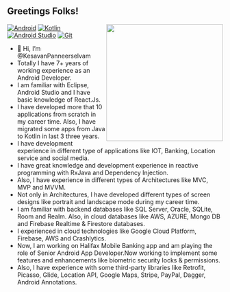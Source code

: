 <h2> Greetings Folks!</h2>

<img align="right" src="https://media.giphy.com/media/Y4bzv6DYbYzy8jDnoW/giphy.gif" width='272'/>

<p>
<a href="#"><img alt="Android" src="https://img.shields.io/badge/Android-3DDC84?logo=android&logoColor=white"></a>
<a href="https://github.com/search?q=user%3ADenverCoder1+language%3Akotlin"><img alt="Kotlin" src="https://img.shields.io/badge/Kotlin-0095D5.svg?logo=Kotlin&logoColor=white"></a>
<a href="#"><img alt="Android Studio" src="https://img.shields.io/badge/Android%20Studio-008678.svg?logo=android-studio&logoColor=white"></a>
<a href="#"><img alt="Git" src="https://img.shields.io/badge/Git-F05033.svg?logo=git&logoColor=white"></a>



</p> 

- 👋 Hi, I’m @KesavanPanneerselvam
-	Totally I have 7+ years of working experience as an Android Developer.
-	I am familiar with Eclipse, Android Studio and I have basic knowledge of React.Js.
-	I have developed more that 10 applications from scratch in my career time. Also, I have migrated some apps from Java to Kotlin in last 3 three years.
-	I have development experience in different type of applications like IOT, Banking, Location service and social media.
-	I have great knowledge and development experience in reactive programming with RxJava and Dependency Injection.
-	Also, I have experience in different types of Architectures like MVC, MVP and MVVM.
-	Not only in Architectures, I have developed different types of screen designs like portrait and landscape mode during my career time. 
-	I am familiar with backend databases like SQL Server, Oracle, SQLite, Room and Realm. Also, in cloud databases like AWS, AZURE, Mongo DB and Firebase Realtime & Firestore databases.
-	I experienced in cloud technologies like Google Cloud Platform, Firebase, AWS and Crashlytics.
-	Now, I am working on Halifax Mobile Banking app and am playing the role of Senior Android App Developer.Now working to implement some features and enhancements like biometric security locks & permissions.
-	Also, I have experience with some third-party libraries like Retrofit, Picasso, Glide, Location API, Google Maps, Stripe, PayPal, Dagger, Android Annotations.

<!---
KesavanPanneerselvam/KesavanPanneerselvam is a ✨ special ✨ repository because its `README.md` (this file) appears on your GitHub profile.
You can click the Preview link to take a look at your changes.
--->

